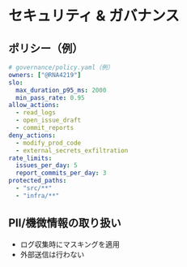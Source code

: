# セキュリティ & ガバナンス

## ポリシー（例）
```yaml
# governance/policy.yaml（例）
owners: ["@RNA4219"]
slo:
  max_duration_p95_ms: 2000
  min_pass_rate: 0.95
allow_actions:
  - read_logs
  - open_issue_draft
  - commit_reports
deny_actions:
  - modify_prod_code
  - external_secrets_exfiltration
rate_limits:
  issues_per_day: 5
  report_commits_per_day: 3
protected_paths:
  - "src/**"
  - "infra/**"
```

## PII/機微情報の取り扱い
- ログ収集時にマスキングを適用
- 外部送信は行わない
